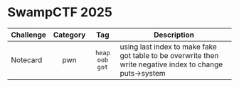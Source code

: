# SwampCTF 2025

| Challenge | Category | Tag | Description | 
| --- | :---: | :---: | --- |
| Notecard | pwn | `heap` `oob` `got` | using last index to make fake got table to be overwrite then write negative index to change puts->system |
